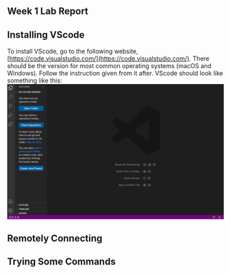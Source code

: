 Week 1 Lab Report
---

Installing VScode
---
To install VScode, go to the following website, [https://code.visualstudio.com/](https://code.visualstudio.com/). There should be the version for most common operating systems (macOS and Windows). Follow the instruction given from it after.
VScode should look like something like this:
![image](installing_vscode.png)

Remotely Connecting
---

Trying Some Commands
---
